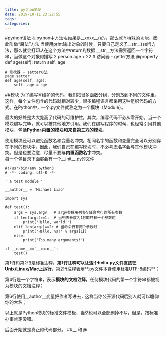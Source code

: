 ```yaml
---
title: python笔记
date: 2019-10-11 23:22:55
tags: 
categories: 
---
```

<meta name="referrer" content="no-referrer" />


#python语法
在python中方法名如果是__xxxx__()的，那么就有特殊的功能，因此叫做“魔法”方法
当使用print输出对象的时候，只要自己定义了__str__(self)方法，那么就会打印从在这个方法中return的数据
__str__方法需要返回一个字符串，当做这个对象的描写
2
person.age = 22
	# 访问器 - getter方法
    @property
    def age(self):
        return self._age

    # 修改器 - setter方法
    @age.setter
    def age(self, age):
        self._age = age

##模块
为了编写可维护的代码，我们把很多函数分组，分别放到不同的文件里，这样，每个文件包含的代码就相对较少，很多编程语言都采用这种组织代码的方式。在Python中，一个.py文件就称之为一个模块（Module）。

最大的好处是大大提高了代码的可维护性。其次，编写代码不必从零开始。当一个模块编写完毕，就可以被其他地方引用。我们在编写程序的时候，也经常引用其他模块，包括**Python内置的模块和来自第三方的模块**。

使用模块还可以避免函数名和变量名冲突。相同名字的函数和变量完全可以分别存在不同的模块中，因此，我们自己在编写模块时，不必考虑名字会与其他模块冲突。但是也要注意，尽量不要与**内置函数名字**冲突。  
每一个包目录下面都会有一个__init__.py的文件  

	#!/usr/bin/env python3 
	# -*- coding: utf-8 -*-

	' a test module '

	__author__ = 'Michael Liao'

	import sys

	def test():
    	args = sys.argv   # argv参数用列表存储命令行的所有参数
    	if len(args)==1:  # 当列表长度为1时即只有一个参数时
        	print('Hello, world!')
    	elif len(args)==2: # 当命令行有两个参数时
        	print('Hello, %s!' % args[1])
    	else:
        	print('Too many arguments!')

	if __name__=='__main__':
    	test()

第1行和第2行是标准注释，**第1行注释可以让这个hello.py文件直接在Unix/Linux/Mac上运行**，第2行注释表示**.py文件本身使用标准UTF-8编码**；

第4行是一个字符串，表示**模块的文档注释**，任何模块代码的第一个字符串都被视为模块的文档注释；

第6行使用__author__变量把作者写进去，这样当你公开源代码后别人就可以瞻仰你的大名；

以上就是Python模块的标准文件模板，当然也可以全部删掉不写，但是，按标准办事肯定没错。

后面开始就是真正的代码部分。
##__ 和 @

